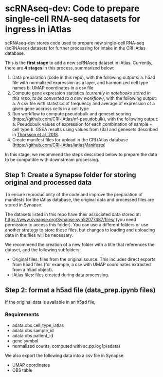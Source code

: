 # scRNAseq-dev: Code to prepare single-cell RNA-seq datasets for ingress in iAtlas

scRNAseq-dev stores code used to prepare new single-cell RNA-seq (scRNAseq) datasets for further processing for intake in the CRI iAtlas database.

This is the **first stage** to add a new scRNAseq dataset in iAtlas. Currently, there are **4 stages** in this process, summarized below: 
1. Data preparation (code in this repo), with the following outputs:
    a. h5ad file with normalized expression as a layer, and harmonized cell type names
    b. UMAP coordinates in a csv file
2. Compute gene expression statistics *(currently in notebooks stored in this repo, to be converted to a new workflow)*, with the following output:
    a. A csv file with statistics of frequency and average of expression of a given gene accross cells in a cell type
3. Run workflow to compute pseudobulk and geneset scoring (https://github.com/CRI-iAtlas/nf-pseudobulk), with the following output:
    a. Pseudobulk values of expression for each combination of sample + cell type
    b. GSEA results using values from (3a) and genesets described in [Thorsson et al, 2018](https://gdc.cancer.gov/about-data/publications/panimmune).
4. Create manifest files for upload in the CRI iAtlas database (https://github.com/CRI-iAtlas/iatlasManifests)


In this stage, we recommend the steps described below to prepare the data to be compatible with downstream processing.

## Step 1: Create a Synapse folder for storing original and processed data

To ensure reproducibility of the code and improve the preparation of manifests for the iAtlas database, the original data and processed files are stored in Synapse.

The datasets listed in this repo have their associated data stored at: https://www.synapse.org/Synapse:syn52077487/files/ (you need permission to access this folder). You can use a different folders or use another strategy to store these files, but changes to loading and uploading data in the files will be necessary.

We recommend the creation of a new folder with a title that references the dataset, and the following subfolders:
- Original files: files from the original source. This includes direct exports from h5ad files (for example, a csv with UMAP coordinates extracted from a h5ad object).
- iAtlas files: files created during data processing.


## Step 2: format a h5ad file (data_prep.ipynb files)

If the original data is available in an h5ad file, 

### Requirements
- adata.obs.cell_type_iatlas 
- adata.obs.sample_id
- adata.obs.patient_id
- gene symbol
- normalized counts, computed with sc.pp.log1p(adata)

We also export the following data into a csv file in Synapse:
- UMAP coordinates
- OBS table


